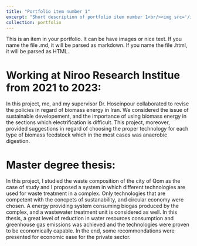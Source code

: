 ```yaml
---
title: "Portfolio item number 1"
excerpt: "Short description of portfolio item number 1<br/><img src='/images/500x300.png'>"
collection: portfolio
---
```


This is an item in your portfolio. It can be have images or nice text. If you name the file .md, it will be parsed as markdown. If you name the file .html, it will be parsed as HTML. 
 # Working at Niroo Research Institue from 2021 to 2023:
In this project, me, and my supervisor Dr. Hoseinpour collaborated to revise the policies in regard of biomass energy in Iran. We considered the issue of sustainable developement, and the importance of using biomass energy in the sections which electrification is difficult. This project, moreover, provided suggestions in regard of choosing the proper technology for each type of biomass feedstock which in the most cases was anaerobic digestion.
# Master degree thesis:
In this project, I studied the waste composition of the city of Qom as the case of study and I proposed a system in which different technologies are used for waste treatment in a complex. Only technologies that are competent with the concpets of sustanability, and circular economy were chosen. A energy providing system consuming biogas produced by the complex, and a wastewater treatment unit is considered as well. In this thesis, a great level of reduction in water resources consumption and greenhouse gas emissions was achieved and the technologies were proven to be economically capable. In the end, some recommondations were presented for economic ease for the private sector.
